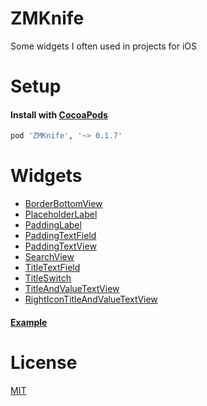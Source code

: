 # ZMKnife
Some widgets I often used in projects for iOS

# Setup

#### Install with [CocoaPods](http://cocoapods.org/)

```ruby
pod 'ZMKnife', '~> 0.1.7'
```

# Widgets

* [BorderBottomView](Source/BorderBottomView.swift)
* [PlaceholderLabel](Source/PlaceholderLabel.swift)
* [PaddingLabel](Source/PaddingLabel.swift)
* [PaddingTextField](Source/PaddingTextField.swift)
* [PaddingTextView](Source/PaddingTextView.swift)
* [SearchView](Source/SearchView.swift)
* [TitleTextField](Source/TitleTextField.swift)
* [TitleSwitch](Source/TitleSwitch.swift)
* [TitleAndValueTextView](Source/TitleAndValueTextView.swift)
* [RightIconTitleAndValueTextView](Source/RightIconTitleAndValueTextView.swift)

#### [Example](Example/Example/ViewController.swift)

# License

[MIT](LICENSE)